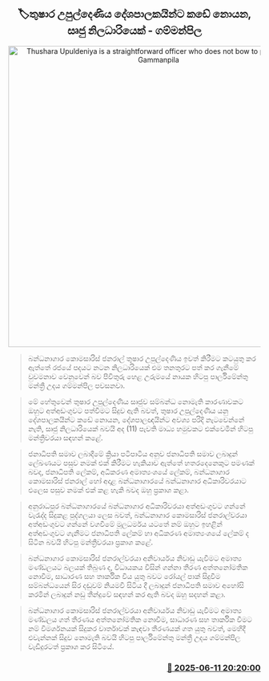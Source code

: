 <p align='center'><b><h2 align='center' title='Thushara Upuldeniya is a straightforward officer who does not bow to politicians - Gammanpila'>🏷තුෂාර උපුල්දෙණිය දේශපාලකයින්ට කඩේ නොයන, සෘජු නිලධාරියෙක් - ගම්මන්පිල</h2></b></p>
<p align='center'><img src='https://helakuru.sgp1.cdn.digitaloceanspaces.com/esana/images/lib/udaya-gammanpila-media-2025-budget.jpg' width='600' alt='Thushara Upuldeniya is a straightforward officer who does not bow to politicians - Gammanpila'></p>

> බන්ධනාගාර කොමසාරිස් ජනරාල් තුෂාර උපුල්දෙණිය ඉවත් කිරීමට කටයුතු කර ඇත්තේ රජයේ පදයට නටන නිලධාරියෙක් එම තනතුරට පත් කර ගැනීමේ වුවමනාව වෙනුවෙන් බව පිවිතුරු හෙළ උරුමයේ නායක හිටපු පාර්ලිමේන්තු මන්ත්‍රී උදය ගම්මන්පිල පවසනවා.

> මේ හේතුවෙන් තුෂාර උපුල්දෙණිය සෘජුව සම්බන්ධ නොමැති කාරණාවකට ඔහුට අත්අඩංගුවට පත්වීමට සිදුව ඇති බවත්, තුෂාර උපුල්දෙණිය යනු දේශපාලකයින්ට කඩේ නොයන, දේශපාලඥයින්ට අවශ්‍ය පරිදි නැටවෙන්නේ නැති, සෘජු නිලධාරියෙක් බවයි අද (11) පැවති මාධ්‍ය හමුවකට එක්වෙමින් හිටපු මන්ත්‍රීවරයා සඳහන් කළේ.

> ජනාධිපති සමාව ලබාදීමේ ක්‍රියා පටිපාටිය අනුව ජනාධිපති සමාව ලබාදුන් ලේඛණයට පසුව නමක් එක් කිරීමට හැකියාව ඇත්තේ හතරදෙනෙකුට පමණක් බවද, ජනාධිපති ලේකම්, අධිකරණ අමාත්‍යංශයේ ලේකම්, බන්ධනාගාර කොමසාරිස් ජනරාල් හෝ අදාළ බන්ධනාගාරයේ බන්ධනාගාර අධිකාරිවරයාට එලෙස පසුව නමක් එක් කළ හැකි බවද ඔහු ප්‍රකාශ කළා.

> අනුරාධපුර බන්ධනාගාරයේ බන්ධනාගාර අධිකාරිවරයා අත්අඩංගුවට ගන්නේ වැරැද්ද සිදුකළ පුද්ගලයා ලෙස බවත්, බන්ධනාගාර කොමසාරිස් ජනරාල්වරයා අත්අඩංගුවට ගන්නේ වගවීමේ මූලධර්මය යටතේ නම් ඔහුට ඉහළින් අත්අඩංගුවට ගැනීමට ජනාධිපති ලේකම් හා අධිකරණ අමාත්‍යංශයේ ලේකම් ද සිටින බවයි හිටපු මන්ත්‍රීවරයා ප්‍රකාශ කළේ.

> බන්ධනාගාර කොමසාරිස් ජනරාල්වරයා අනිවාර්යය නිවාඩු යැවීමට අමාත්‍ය මණ්ඩලයට බලයක් තිබුණ ද, විධායකය විසින් ගන්නා තීරණ අත්තනෝමතික නොවීම, සාධාරණ සහ තාර්කික විය යුතු බවට රෝයල් පාක් සිදුවීම සම්බන්ධයෙන් සිර දඬුවම් නියමවී සිටිය දී ලබාදුන් ජනාධිපති සමාව අහෝසි කරමින් ලබාදුන් නඩු තීන්දුවේ සඳහන් කර ඇති බවද ඔහු සදහන් කළා.

> බන්ධනාගාර කොමසාරිස් ජනරාල්වරයා අනිවාර්යය නිවාඩු යැවීමට අමාත්‍ය මණ්ඩලය ගත් තීරණය අත්තනෝමතික නොවීම, සාධාරණ සහ තාර්කික වීමට නම් විමර්ශනයක් සිදුකර වාර්තාවක් කැඳවා තීරණයක් ගත යුතු බවත්, මෙහිදී එවැන්නක් සිදුව නොමැති බවයි හිටපු පාර්ලිමේන්තු මන්ත්‍රී උදය ගම්මන්පිල වැඩිදුරටත් ප්‍රකාශ කර සිටියේ.



<h3 align='right'><a href='https://www.helakuru.lk/esana/p/110901/'>📅 2025-06-11 20:20:00</a></h3>
